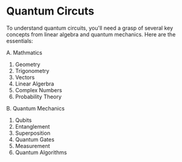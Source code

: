 # Quantum Circuts

To understand quantum circuits, you'll need a grasp
of several key concepts from linear algebra and 
quantum mechanics.  Here are the essentials:


A. Mathmatics

  1. Geometry
  2. Trigonometry
  3. Vectors
  4. Linear Algerbra
  5. Complex Numbers
  6. Probability Theory

B. Quantum Mechanics

 1. Qubits
 2. Entanglement
 3. Superposition
 4. Quantum Gates
 5. Measurement
 6. Quantum Algorithms
 
